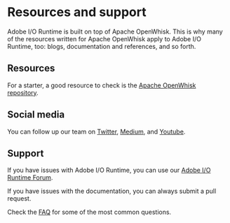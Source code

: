 <HeroSimple slots="heading, title"/>

# Resources and support

Adobe I/O Runtime is built on top of Apache OpenWhisk. This is why many of the resources written for Apache OpenWhisk apply to Adobe I/O Runtime, too: blogs, documentation and references, and so forth.

## Resources

For a starter, a good resource to check is the [Apache OpenWhisk repository](https://github.com/apache/incubator-openwhisk/tree/master/docs).

## Social media

You can follow up our team on [Twitter](https://twitter.com/adobeio), [Medium](https://medium.com/adobetech/tagged/platform), and [Youtube](https://www.youtube.com/channel/UCDtYqOjS9Eq9gacLcbMwhhQ).

## Support

If you have issues with Adobe I/O Runtime, you can use our [Adobe I/O Runtime Forum](https://forums.adobe.com/community/adobe-io/adobe-io-runtime).

If you have issues with the documentation, you can always submit a pull request.

Check the [FAQ](faq.md) for some of the most common questions.
